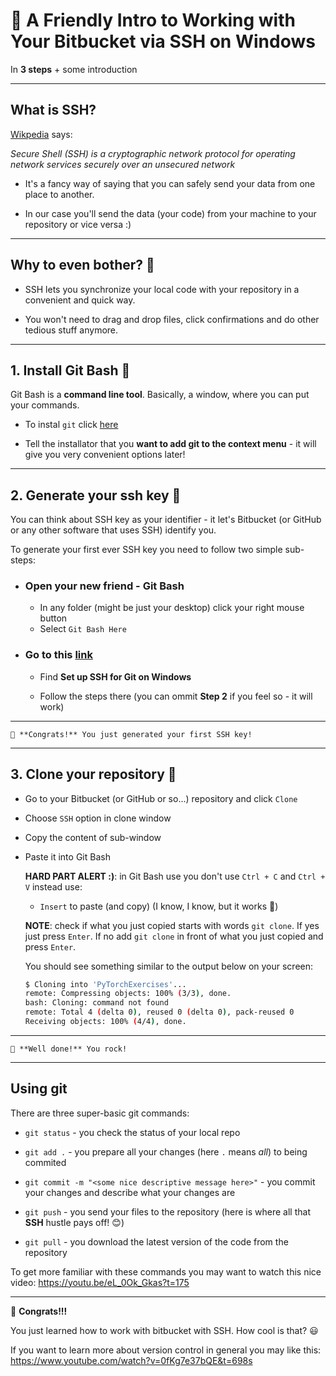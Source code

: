 # 🤗 A Friendly Intro to Working with Your Bitbucket via SSH on Windows

In **3 steps** + some introduction 
____________________

## What is SSH?

  [Wikpedia](https://en.wikipedia.org/wiki/Secure_Shell) says:
  
  *Secure Shell (SSH) is a cryptographic network protocol for operating network services securely over an unsecured network*
  
  * It's a fancy way of saying that you can safely send your data from one place to another. 
  
  * In our case you'll send the data (your code) from your machine to your repository or vice versa :)
  
_________________________________________
  
## Why to even bother? 🤔

  * SSH lets you synchronize your local code with your repository in a convenient and quick way. 
  
  * You won't need to drag and drop files, click confirmations and do other tedious stuff anymore. 
  
_________________________________________

## 1. Install Git Bash 💾

  Git Bash is a **command line tool**. Basically, a window, where you can put your commands.
  
  * To instal `git` click [here](https://git-scm.com/downloads)
  
  * Tell the installator that you **want to add git to the context menu** - it will give you very convenient options later!
  
_________________________________________
  
## 2. Generate your ssh key 🔑

  You can think about SSH key as your identifier - it let's Bitbucket (or GitHub or any other software that uses SSH) identify you.
  
  To generate your first ever SSH key you need to follow two simple sub-steps:
  
  * ### Open your new friend - Git Bash
    * In any folder (might be just your desktop) click your right mouse button
    * Select `Git Bash Here`
    
  * ### Go to this [link](https://confluence.atlassian.com/bitbucket/set-up-an-ssh-key-728138079.html)
  
    * Find **Set up SSH for Git on Windows**
    
    * Follow the steps there (you can ommit **Step 2** if you feel so - it will work)
    
_________________________________________
    
    🎉 **Congrats!** You just generated your first SSH key! 
    
_________________________________________
    
## 3. Clone your repository 🐑

  * Go to your Bitbucket (or GitHub or so...) repository and click `Clone`
  
  * Choose `SSH` option in clone window
  
  * Copy the content of sub-window 
  
  * Paste it into Git Bash 
    
    **HARD PART ALERT :)**: in Git Bash use you don't use `Ctrl + C` and `Ctrl + V` instead use:
    
      * `Insert` to paste (and copy) (I know, I know, but it works 🤔)
    
    **NOTE**: check if what you just copied starts with words `git clone`. If yes just press `Enter`. If no add `git clone` in front of what you just copied and press `Enter`.
    
    You should see something similar to the output below on your screen:
    
    ```bash
    $ Cloning into 'PyTorchExercises'...
    remote: Compressing objects: 100% (3/3), done.
    bash: Cloning: command not found
    remote: Total 4 (delta 0), reused 0 (delta 0), pack-reused 0
    Receiving objects: 100% (4/4), done.

    ```
    
_________________________________________
    
    🎉 **Well done!** You rock!
    
_________________________________________
    
## Using git 

  There are three super-basic git commands:
  
  * `git status` - you check the status of your local repo
  
  * `git add .` - you prepare all your changes (here `.` means *all*) to being commited
  
  * `git commit -m "<some nice descriptive message here>"` - you commit your changes and describe what your changes are 
  
  * `git push` - you send your files to the repository (here is where all that **SSH** hustle pays off! 😊)
  
  * `git pull` - you download the latest version of the code from the repository
  
  To get more familiar with these commands you may want to watch this nice video: https://youtu.be/eL_0Ok_Gkas?t=175
  
_________________________________________
  
🎉 **Congrats!!!**

You just learned how to work with bitbucket with SSH. How cool is that? 😃


  
If you want to learn more about version control in general you may like this: https://www.youtube.com/watch?v=0fKg7e37bQE&t=698s
  
  

